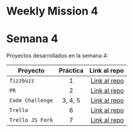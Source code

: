# Weekly Mission 4
# Semana 4 

Proyectos desarrollados en la semana 4:

| Proyecto | Práctica | Link al repo |
| ------------- |:-------------:| -----:|
|`fizzbuzz`|1|[Link al repo](https://github.com/DianaMagallanes/Fizzbuzz)|
|`PR`|2|[Link al repo](https://github.com/DianaMagallanes/fizzbuzz-1)|
|`Code Challenge`|3, 4, 5|[Link al repo](https://github.com/DianaMagallanes/VisualThinkingAPI)|
|`Trello`|6|[Link al repo](https://github.com/DianaMagallanes/TrelloTestProject/blob/main/Trello%20Semana%204%20Practica%206.PNG)|
|`Trello JS Fork`|7|[Link al repo](https://github.com/DianaMagallanes/TrelloTestProject)|
